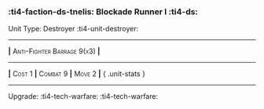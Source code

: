 ### :ti4-faction-ds-tnelis: **Blockade Runner I** :ti4-ds:

Unit Type: Destroyer :ti4-unit-destroyer:

---

__|__ <span style="font-variant:small-caps;">Anti-Fighter Barrage 9(x3)</span> __|__

---

__|__ <span style="font-variant:small-caps;">Cost 1</span> __|__ <span style="font-variant:small-caps;">Combat 9</span> __|__ <span style="font-variant:small-caps;">Move 2</span> __|__
{ .unit-stats }

---

Upgrade: :ti4-tech-warfare: :ti4-tech-warfare: